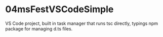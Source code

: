 # 04msFestVSCodeSimple

VS Code project, built in task manager that runs tsc directly, typings npm package for managing d.ts files.